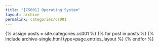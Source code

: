 ```yaml
---
title: "[CS001] Operating System"
layout: archive
permalink: categories/cs001
---
```



{% assign posts = site.categories.cs001 %}
{% for post in posts %} {% include archive-single.html type=page.entries_layout %} {% endfor %}
